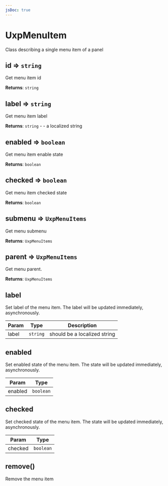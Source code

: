 ```yaml
---
jsDoc: true
---
```


<a name="uxpmenuitem" id="uxpmenuitem"></a>

# UxpMenuItem
Class describing a single menu item of a panel



<a name="uxpmenuitem-id" id="uxpmenuitem-id"></a>

## id ⇒ `string`
Get menu item id

**Returns**: `string`  


<a name="uxpmenuitem-label" id="uxpmenuitem-label"></a>

## label ⇒ `string`
Get menu item label

**Returns**: `string` - - a localized string  


<a name="uxpmenuitem-enabled" id="uxpmenuitem-enabled"></a>

## enabled ⇒ `boolean`
Get menu item enable state

**Returns**: `boolean`  


<a name="uxpmenuitem-checked" id="uxpmenuitem-checked"></a>

## checked ⇒ `boolean`
Get menu item checked state

**Returns**: `boolean`  


<a name="uxpmenuitem-submenu" id="uxpmenuitem-submenu"></a>

## submenu ⇒ `UxpMenuItems`
Get menu submenu

**Returns**: `UxpMenuItems`  


<a name="uxpmenuitem-parent" id="uxpmenuitem-parent"></a>

## parent ⇒ `UxpMenuItems`
Get menu parent.

**Returns**: `UxpMenuItems`  


<a name="uxpmenuitem-label" id="uxpmenuitem-label"></a>

## label
Set label of the menu item. The label will be updated immediately, asynchronously.


| Param | Type | Description |
| --- | --- | --- |
| label | `string` | should be a localized string |



<a name="uxpmenuitem-enabled" id="uxpmenuitem-enabled"></a>

## enabled
Set enabled state of the menu item. The state will be updated immediately, asynchronously.


| Param | Type |
| --- | --- |
| enabled | `boolean` | 



<a name="uxpmenuitem-checked" id="uxpmenuitem-checked"></a>

## checked
Set checked state of the menu item. The state will be updated immediately, asynchronously.


| Param | Type |
| --- | --- |
| checked | `boolean` | 



<a name="uxpmenuitem-remove" id="uxpmenuitem-remove"></a>

## remove()
Remove the menu item



